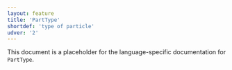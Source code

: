 ```yaml
---
layout: feature
title: 'PartType'
shortdef: 'type of particle'
udver: '2'
---
```


This document is a placeholder for the language-specific documentation
for `PartType`.
